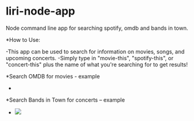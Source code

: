 # liri-node-app
Node command line app for searching spotify, omdb and bands in town.

*How to Use:

   -This app can be used to search for information on movies, songs, and upcoming concerts.
   -Simply type in "movie-this", "spotify-this", or "concert-this" plus the name of what you're searching for to get results!
   
*Search OMDB for movies - example

   -

*Search Bands in Town for concerts – example

   - ![](liri-concert-This.gif)
